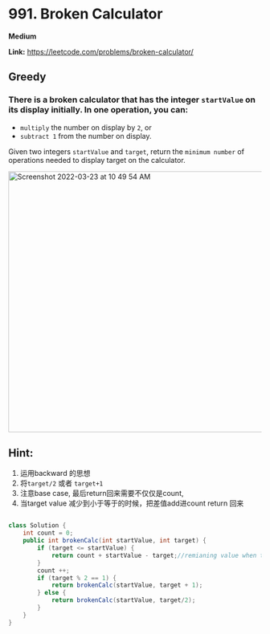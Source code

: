 # 991. Broken Calculator

**Medium**

**Link:** https://leetcode.com/problems/broken-calculator/

## Greedy


### There is a broken calculator that has the integer `startValue` on its display initially. In one operation, you can:

* `multiply` the number on display by `2`, or
* `subtract 1` from the number on display.
  
Given two integers `startValue` and `target`, return the `minimum number` of operations needed to display target on the calculator.

<img width="520" alt="Screenshot 2022-03-23 at 10 49 54 AM" src="https://user-images.githubusercontent.com/37359804/159614245-86949d14-1867-4579-8a7c-666657873dff.png">

## Hint:
1. 运用backward 的思想
2. 将`target/2` 或者 `target+1`
3. 注意base case, 最后return回来需要不仅仅是count, 
4. 当target value 减少到小于等于的时候，把差值add进count return 回来

```java

class Solution {
    int count = 0;
    public int brokenCalc(int startValue, int target) {
        if (target <= startValue) {
            return count + startValue - target;//remianing value when target less than start, if equals is 0
        }
        count ++;
        if (target % 2 == 1) {
            return brokenCalc(startValue, target + 1); 
        } else {
            return brokenCalc(startValue, target/2); 
        }
    }
}

```